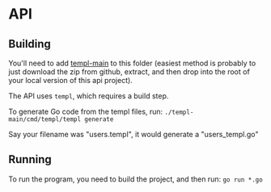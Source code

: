 # API

## Building

You'll need to add [templ-main](https://templ.guide/quick-start/installation) to this folder (easiest method is probably to just download the zip from github, extract, and then drop into the root of your local version of this api project).

The API uses `templ`, which requires a build step.

To generate Go code from the templ files, run: `./templ-main/cmd/templ/templ generate`

Say your filename was "users.templ", it would generate a "users_templ.go"

## Running

To run the program, you need to build the project, and then run: `go run *.go`
